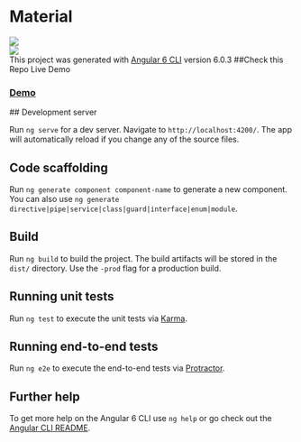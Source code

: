 # Material
<a href="https://wrappixel.com"><img src="https://wrappixel.com/wp-content/uploads/2017/03/wp-updated-logo.jpg" /></a><br/>
<a href="https://wrappixel.com/templates/materialpro-angular-dashboard/"><img src="https://wrappixel.com/demos/images/material-pro-upgrade-angular.jpg"/></a><br/>
This project was generated with [Angular 6 CLI](https://github.com/angular/angular-cli) version 6.0.3
##Check this Repo Live Demo
<h3><a href="https://wrappixel.com/demos/angular-admin-templates/monster-angular-lite/">Demo</a></h3>
## Development server

Run `ng serve` for a dev server. Navigate to `http://localhost:4200/`. The app will automatically reload if you change any of the source files.

## Code scaffolding

Run `ng generate component component-name` to generate a new component. You can also use `ng generate directive|pipe|service|class|guard|interface|enum|module`.

## Build

Run `ng build` to build the project. The build artifacts will be stored in the `dist/` directory. Use the `-prod` flag for a production build.

## Running unit tests

Run `ng test` to execute the unit tests via [Karma](https://karma-runner.github.io).

## Running end-to-end tests

Run `ng e2e` to execute the end-to-end tests via [Protractor](http://www.protractortest.org/).

## Further help

To get more help on the Angular 6 CLI use `ng help` or go check out the [Angular CLI README](https://github.com/angular/angular-cli/blob/master/README.md).
